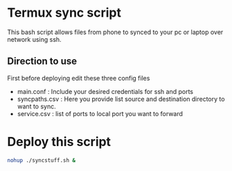 # Termux sync script 

This bash script allows files from phone to synced to your pc or laptop over network 
using ssh.

## Direction to use 
First before deploying edit these three config files 
- main.conf : Include your desired credentials for ssh and ports 
- syncpaths.csv : Here you provide  list source and  destination directory to want to sync.
- service.csv : list of ports to local port you want to forward 

# Deploy this script 
```bash 
nohup ./syncstuff.sh & 

```
